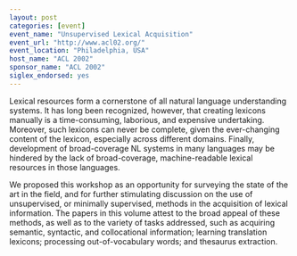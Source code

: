 ```yaml
---
layout: post
categories: [event]
event_name: "Unsupervised Lexical Acquisition"
event_url: "http://www.acl02.org/"
event_location: "Philadelphia, USA"
host_name: "ACL 2002"
sponsor_name: "ACL 2002"
siglex_endorsed: yes
---
```

Lexical resources form a cornerstone of all natural language understanding systems. It has long been recognized, however, that creating lexicons manually is a time-consuming, laborious, and expensive undertaking. Moreover, such lexicons can never be complete, given the ever-changing content of the lexicon, especially across different domains. Finally, development of broad-coverage NL systems in many languages may be hindered by the lack of broad-coverage, machine-readable lexical resources in those languages.

We proposed this workshop as an opportunity for surveying the state of the art in the field, and for further stimulating discussion on the use of unsupervised, or minimally supervised, methods in the acquisition of lexical information. The papers in this volume attest to the broad appeal of these methods, as well as to the variety of tasks addressed, such as acquiring semantic, syntactic, and collocational information; learning translation lexicons; processing out-of-vocabulary words; and thesaurus extraction.
